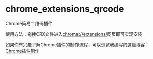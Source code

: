 # chrome_extensions_qrcode
Chrome简易二维码插件

使用方法：拖拽CRX文件进入<chrome://extensions/>网页即可实现安装

如果你有兴趣了解Chrome插件的制作流程，可以浏览我编写的这篇博客：[Chrome插件制作](http://fqxyi.com/%E5%9F%BA%E6%9C%AC%E5%B7%A5%E5%85%B7/Plugins/Chrome%E6%8F%92%E4%BB%B6%E5%88%B6%E4%BD%9C.html)
